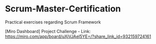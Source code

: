 # Scrum-Master-Certification
Practical exercises regarding Scrum Framework

[Miro Dashboard] Project Challenge - Link: https://miro.com/app/board/uXjVJAel5YE=/?share_link_id=932159724161
